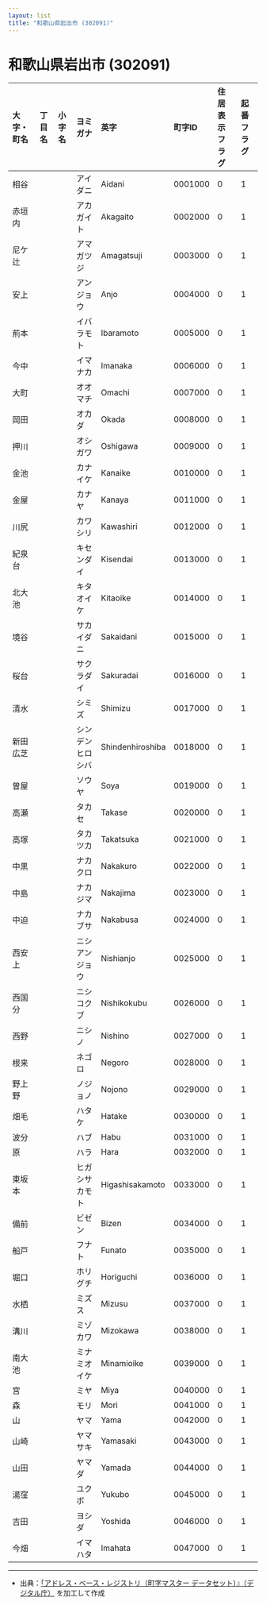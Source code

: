 ```yaml
---
layout: list
title: "和歌山県岩出市 (302091)"
---
```


# 和歌山県岩出市 (302091)

| 大字・町名 | 丁目名 | 小字名 | ヨミガナ | 英字 | 町字ID | 住居表示フラグ | 起番フラグ |
|:---|:---|:---|:---|:---|:---|:---|:---|
| 相谷 |  |  | アイダニ   | Aidani | 0001000 | 0 | 1 |
| 赤垣内 |  |  | アカガイト   | Akagaito | 0002000 | 0 | 1 |
| 尼ケ辻 |  |  | アマガツジ   | Amagatsuji | 0003000 | 0 | 1 |
| 安上 |  |  | アンジョウ   | Anjo | 0004000 | 0 | 1 |
| 荊本 |  |  | イバラモト   | Ibaramoto | 0005000 | 0 | 1 |
| 今中 |  |  | イマナカ   | Imanaka | 0006000 | 0 | 1 |
| 大町 |  |  | オオマチ   | Omachi | 0007000 | 0 | 1 |
| 岡田 |  |  | オカダ   | Okada | 0008000 | 0 | 1 |
| 押川 |  |  | オシガワ   | Oshigawa | 0009000 | 0 | 1 |
| 金池 |  |  | カナイケ   | Kanaike | 0010000 | 0 | 1 |
| 金屋 |  |  | カナヤ   | Kanaya | 0011000 | 0 | 1 |
| 川尻 |  |  | カワシリ   | Kawashiri | 0012000 | 0 | 1 |
| 紀泉台 |  |  | キセンダイ   | Kisendai | 0013000 | 0 | 1 |
| 北大池 |  |  | キタオイケ   | Kitaoike | 0014000 | 0 | 1 |
| 境谷 |  |  | サカイダニ   | Sakaidani | 0015000 | 0 | 1 |
| 桜台 |  |  | サクラダイ   | Sakuradai | 0016000 | 0 | 1 |
| 清水 |  |  | シミズ   | Shimizu | 0017000 | 0 | 1 |
| 新田広芝 |  |  | シンデンヒロシバ   | Shindenhiroshiba | 0018000 | 0 | 1 |
| 曽屋 |  |  | ソウヤ   | Soya | 0019000 | 0 | 1 |
| 高瀬 |  |  | タカセ   | Takase | 0020000 | 0 | 1 |
| 高塚 |  |  | タカツカ   | Takatsuka | 0021000 | 0 | 1 |
| 中黒 |  |  | ナカクロ   | Nakakuro | 0022000 | 0 | 1 |
| 中島 |  |  | ナカジマ   | Nakajima | 0023000 | 0 | 1 |
| 中迫 |  |  | ナカブサ   | Nakabusa | 0024000 | 0 | 1 |
| 西安上 |  |  | ニシアンジョウ   | Nishianjo | 0025000 | 0 | 1 |
| 西国分 |  |  | ニシコクブ   | Nishikokubu | 0026000 | 0 | 1 |
| 西野 |  |  | ニシノ   | Nishino | 0027000 | 0 | 1 |
| 根来 |  |  | ネゴロ   | Negoro | 0028000 | 0 | 1 |
| 野上野 |  |  | ノジョノ   | Nojono | 0029000 | 0 | 1 |
| 畑毛 |  |  | ハタケ   | Hatake | 0030000 | 0 | 1 |
| 波分 |  |  | ハブ   | Habu | 0031000 | 0 | 1 |
| 原 |  |  | ハラ   | Hara | 0032000 | 0 | 1 |
| 東坂本 |  |  | ヒガシサカモト   | Higashisakamoto | 0033000 | 0 | 1 |
| 備前 |  |  | ビゼン   | Bizen | 0034000 | 0 | 1 |
| 船戸 |  |  | フナト   | Funato | 0035000 | 0 | 1 |
| 堀口 |  |  | ホリグチ   | Horiguchi | 0036000 | 0 | 1 |
| 水栖 |  |  | ミズス   | Mizusu | 0037000 | 0 | 1 |
| 溝川 |  |  | ミゾカワ   | Mizokawa | 0038000 | 0 | 1 |
| 南大池 |  |  | ミナミオイケ   | Minamioike | 0039000 | 0 | 1 |
| 宮 |  |  | ミヤ   | Miya | 0040000 | 0 | 1 |
| 森 |  |  | モリ   | Mori | 0041000 | 0 | 1 |
| 山 |  |  | ヤマ   | Yama | 0042000 | 0 | 1 |
| 山崎 |  |  | ヤマサキ   | Yamasaki | 0043000 | 0 | 1 |
| 山田 |  |  | ヤマダ   | Yamada | 0044000 | 0 | 1 |
| 湯窪 |  |  | ユクボ   | Yukubo | 0045000 | 0 | 1 |
| 吉田 |  |  | ヨシダ   | Yoshida | 0046000 | 0 | 1 |
| 今畑 |  |  | イマハタ   | Imahata | 0047000 | 0 | 1 |

---

- 出典：[「アドレス・ベース・レジストリ（町字マスター データセット）』（デジタル庁）](https://www.digital.go.jp/policies/base_registry_address/) を加工して作成